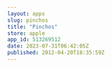 ```yaml
---
layout: apps
slug: pinchos
title: "Pinchos"
store: apple
app_id: 513269512
date: 2023-07-31T06:42:05Z
published: 2012-04-20T18:35:59Z
---
```


